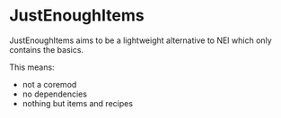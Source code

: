 JustEnoughItems
===============
JustEnoughItems aims to be a lightweight alternative to NEI which only contains the basics.

This means:
 * not a coremod
 * no dependencies
 * nothing but items and recipes
